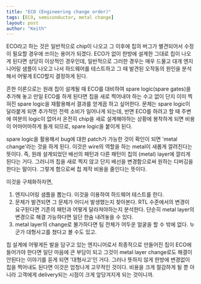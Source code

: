 ```yaml
---
title: "ECO (Engineering change order)"
tags: [ECO, semiconductor, metal change]
layout: post
author: "Keith"
---
```


ECO라고 하는 것은 일반적으로 chip이 나오고 그 이후에 칩의 버그가 별견되어서 수정이 필요할 경우에 쓰이는 용어가 되겠다. ECO가 없이 한방에 설계한 그대로 칩이 나오게 된다면 상당히 이상적인 경우인데, 일반적으로 그러한 경우는 매우 드물고 대개 엔지니어링 샘플이 나오고 나서 하드웨어를 테스트하고 그 때 발견된 오작동의 원인을 분석해서 어떻게 ECO할지 결정하게 된다.

흔한 이론으로는 원래 칩이 설계될 때 ECO를 대비하여 spare logic(spare gates)을 추가해 놓고 만일 ECO를 하게 된다면 칩을 새로 찍어내야 하는 수고 없이 단지 이미 찍혀진 spare logic을 재활용해서 결과를 얻게끔 하고 싶어한다. 문제는 spare logic이 달라붙게 되면 추가적인 전력 소비가 일어나게 되는데, 반면 ECO를 하려고 할 때 주변에 여분의 logic이 없어서 온전히 chip을 새로 설계해야하는 상황에 봉착하게 되면 비용이 어마어마하게 들게 되므로, spare logic을 붙이게 된다.

spare logic을 활용해서 bug에 대한 patch가 가능한 것이 확인이 되면 'metal change'라는 것을 하게 된다. 이것은 wire의 역할을 하는 metal이 새롭게 깔려진다는 뜻이다. 즉, 원래 설계되었던 배선의 패턴과 다른 패턴이 칩의 (metal) layer에 깔리게 된다는 거다. 그러니까 칩을 새로 찍지 않고 단지 배선을 변경함으로써 원하는 디버깅을 한다는 말이다. 그렇게 함으로써 칩 제작 비용을 줄인다는 뜻이다.

이것을 구체화하자면, 
1) 엔지니어링 샘플을 뽑는다. 이것을 이용하여 하드웨어 테스트를 한다.
2) 문제가 발견되면 그 문제가 어디서 발생했는지 찾아본다. RTL 수준에서의 변경이 요구된다면 기존의 패턴과 어떻게 달라져야하는지 분석한다. 단순히 metal layer의 변경으로 해결 가능하다면 일단 한숨 내려놓을 수 있다.
3) metal layer의 change로 불가하다면 팀 전체가 어두운 얼굴을 할 수 밖에 없다. 누군가 대형사고를 쳤다고 볼 수도 있고.

칩 설계에 어떻게든 발을 담구고 있는 엔지니어로서 최종적으로 만들어진 칩이 ECO에 들어가야 한다면 일단 마음에 큰 부담이 되고 그것이 metal layer change로도 해결이 안된다는 이야기를 듣게 되면 '대형사고'인 거다. 그러나 뜻하지 않게 한방에 변경없이 칩을 찍어내도 된다면 이것은 엄청나게 고무적인 것이다. 비용을 크게 절감하게 될 뿐 아니라 고객에게 delivery되는 시점이 크게 앞당겨지게 되는 것이니까.
